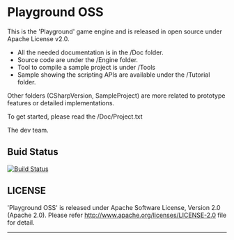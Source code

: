 # Playground OSS

This is the 'Playground' game engine and is released in open source under Apache License v2.0.

 * All the needed documentation is in the /Doc folder.
 * Source code are under the /Engine folder.
 * Tool to compile a sample project is under /Tools
 * Sample showing the scripting APIs are available under the /Tutorial folder.

Other folders (CSharpVersion, SampleProject) are more related to prototype features or detailed implementations.

To get started, please read the /Doc/Project.txt

The dev team.

## Buid Status
[![Build Status](https://travis-ci.org/KLab/PlaygroundOSS.png)](https://travis-ci.org/KLab/PlaygroundOSS)


## LICENSE
'Playground OSS' is released under Apache Software License, Version 2.0 (Apache 2.0). Please refer http://www.apache.org/licenses/LICENSE-2.0 file for detail.


---------------------------------------------------------------------------
